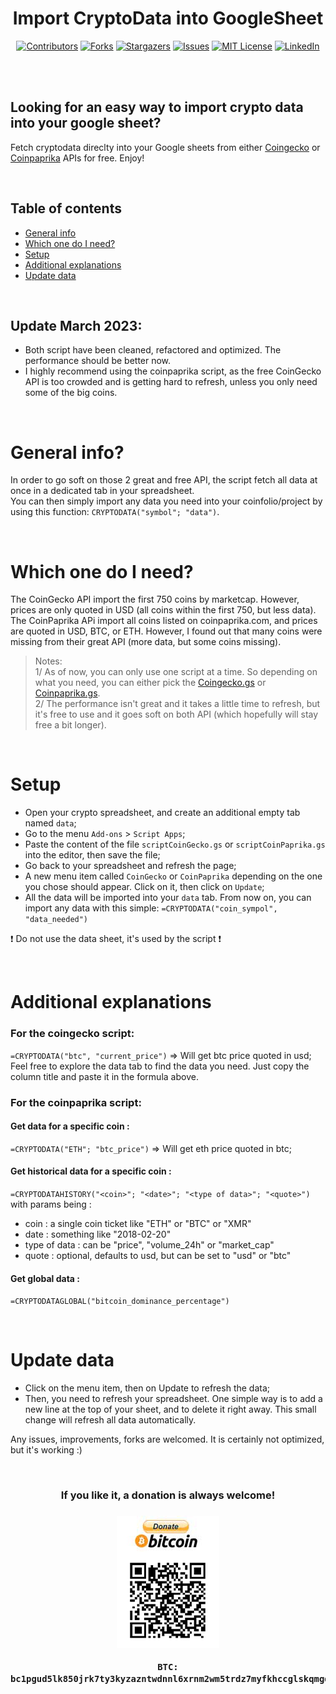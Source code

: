 <div align="center">

<h1>Import CryptoData into GoogleSheet</h1>

[![Contributors](https://img.shields.io/github/contributors/Pedrojok01/Import-CryptoData-into-GoogleSheet)](https://github.com/Pedrojok01/Import-CryptoData-into-GoogleSheet/graphs/contributors)
[![Forks](https://img.shields.io/github/forks/Pedrojok01/Import-CryptoData-into-GoogleSheet)](https://github.com/Pedrojok01/Import-CryptoData-into-GoogleSheet/network/members)
[![Stargazers](https://img.shields.io/github/stars/Pedrojok01/Import-CryptoData-into-GoogleSheet)](https://github.com/Pedrojok01/Import-CryptoData-into-GoogleSheet/stargazers)
[![Issues](https://img.shields.io/github/issues/Pedrojok01/Import-CryptoData-into-GoogleSheet)](https://github.com/Pedrojok01/Import-CryptoData-into-GoogleSheet/issues)
[![MIT License](https://img.shields.io/github/license/Pedrojok01/Import-CryptoData-into-GoogleSheet)](https://github.com/Pedrojok01/Import-CryptoData-into-GoogleSheet/blob/main/LICENSE.md)
[![LinkedIn](https://img.shields.io/badge/-LinkedIn-blue)](https://www.linkedin.com/in/pierre-e/)

</div>

<br></br>

## Looking for an easy way to import crypto data into your google sheet?

<p>Fetch cryptodata direclty into your Google sheets from either <a href="https://www.coingecko.com">Coingecko</a> or <a href="https://coinpaprika.com">Coinpaprika</a> APIs for free. Enjoy!</p>

<br>

## Table of contents

- [General info](#general-info)
- [Which one do I need?](#Which-one-do-I-need?)
- [Setup](#setup)
- [Additional explanations](#Additional-explanations)
- [Update data](#Update-data)

<br>

## Update March 2023:

- Both script have been cleaned, refactored and optimized. The performance should be better now.
- I highly recommend using the coinpaprika script, as the free CoinGecko API is too crowded and is getting hard to refresh, unless you only need some of the big coins.

<br>

# General info?

In order to go soft on those 2 great and free API, the script fetch all data at once in a dedicated tab in your spreadsheet.</br>
You can then simply import any data you need into your coinfolio/project by using this function: `CRYPTODATA("symbol"; "data")`.

<br>

# Which one do I need?

The CoinGecko API import the first 750 coins by marketcap. However, prices are only quoted in USD (all coins within the first 750, but less data).</br>
The CoinPaprika APi import all coins listed on coinpaprika.com, and prices are quoted in USD, BTC, or ETH. However, I found out that many coins were missing from their great API (more data, but some coins missing).

> Notes:</br>
> 1/ As of now, you can only use one script at a time. So depending on what you need, you can either pick the [Coingecko.gs](https://github.com/Pedrojok01/Import-CryptoData-into-GoogleSheet/blob/main/scriptCoinGecko.gs) or [Coinpaprika.gs](https://github.com/Pedrojok01/Import-CryptoData-into-GoogleSheet/blob/main/scriptCoinPaprika.gs).</br>
> 2/ The performance isn't great and it takes a little time to refresh, but it's free to use and it goes soft on both API (which hopefully will stay free a bit longer).

<br>

# Setup

- Open your crypto spreadsheet, and create an additional empty tab named `data`;
- Go to the menu `Add-ons` > `Script Apps`;
- Paste the content of the file `scriptCoinGecko.gs` or `scriptCoinPaprika.gs` into the editor, then save the file;
- Go back to your spreadsheet and refresh the page;
- A new menu item called `CoinGecko` or `CoinPaprika` depending on the one you chose should appear. Click on it, then click on `Update`;
- All the data will be imported into your `data` tab. From now on, you can import any data with this simple: `=CRYPTODATA("coin_sympol", "data_needed")`

❗ Do not use the data sheet, it's used by the script ❗

<br>

# Additional explanations

### For the coingecko script:

`=CRYPTODATA("btc", "current_price")` => Will get btc price quoted in usd;</br>
Feel free to explore the data tab to find the data you need. Just copy the column title and paste it in the formula above.

### For the coinpaprika script:

#### Get data for a specific coin :

`=CRYPTODATA("ETH"; "btc_price")` => Will get eth price quoted in btc;

#### Get historical data for a specific coin :

`=CRYPTODATAHISTORY("<coin>"; "<date>"; "<type of data>"; "<quote>")` with params being :

- coin : a single coin ticket like "ETH" or "BTC" or "XMR"
- date : something like "2018-02-20"
- type of data : can be "price", "volume_24h" or "market_cap"
- quote : optional, defaults to usd, but can be set to "usd" or "btc"

#### Get global data :

`=CRYPTODATAGLOBAL("bitcoin_dominance_percentage")`

<br>

# Update data

- Click on the menu item, then on Update to refresh the data;</br>
- Then, you need to refresh your spreadsheet. One simple way is to add a new line at the top of your sheet, and to delete it right away. This small change will refresh all data automatically.

Any issues, improvements, forks are welcomed. It is certainly not optimized, but it's working :)

<br>

<div align="center">
<h3> If you like it, a donation is always welcome! <h3>

[![btc_qrcode](./btc_qrcode.png)](https://raw.githubusercontent.com/Pedrojok01/Import-CryptoData-into-GoogleSheet/main/bitcoin-address.txt)

```
BTC: bc1pgud5lk850jrk7ty3kyzazntwdnnl6xrnm2wm5trdz7myfkhccglskqmgdk
```

</div>
